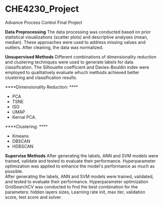 # CHE4230_Project
Advance Process Control Final Project<br>

**Data Preprocessing**
The data processing was conducted based on prior statistical visualizations (scatter plots) and descriptive analyses (mean, median). These approaches were used to address missing values and outliers. After cleaning, the data was normalized.

**Unsupervised Methods** 
Different combinations of dimensionality reduction and clustering techniques were used to generate labels for data classification. The Silhouette coefficient and Davies-Bouldin index were employed to qualitatively evaluate whuch methods achieved better clustering and classification results.<br>

****Dimensionality Reduction: ****
  - PCA
  - TSNE
  - ISO
  - UMAP
  - Kernal PCA.<br>

****Clustering: ****
  - Kmeans
  - DBSCAN
  - HDBSCAN <br>

**Supervise Methods**
After generating the labels, ANN and SVM models were trained, validate and tested to evaluate their performance. Hyperparameter optimization was applied to enhance the model's performance as much as possible.<br> 
After generating the labels, ANN and SVM models were trained, validated, and tested to evaluate their performance. Hyperparameter optimization GridSearchCV was conducted to find the best combination for the parameters: hidden layers sizes, Learning rate init, max iter, validation score, test score and solver.
